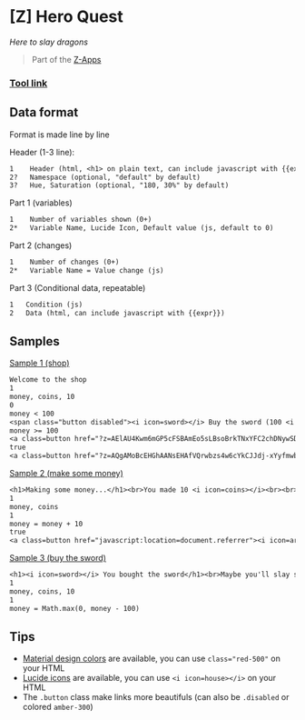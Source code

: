 # [Z] Hero Quest
*Here to slay dragons*

> Part of the [Z-Apps](https://github.com/clement-gouin/z-app)

### [Tool link](https://clement-gouin.github.io/z-hero-quest/)

## Data format

Format is made line by line

Header (1-3 line):
```txt
1    Header (html, <h1> on plain text, can include javascript with {{expr}})
2?   Namespace (optional, "default" by default)
3?   Hue, Saturation (optional, "180, 30%" by default)
```

Part 1 (variables)
```txt
1    Number of variables shown (0+)
2*   Variable Name, Lucide Icon, Default value (js, default to 0)
```

Part 2 (changes)
```txt
1    Number of changes (0+)
2*   Variable Name = Value change (js)
```

Part 3 (Conditional data, repeatable)
```txt
1   Condition (js)
2   Data (html, can include javascript with {{expr}})
```


## Samples

[Sample 1 (shop)](https://clement-gouin.github.io/z-hero-quest/?z=AgwQEhEhS4EEAWwktREgB4VFg3LBRQdsxORVigOUQUxagC7wOExTJcPyDcP3JcBDJCUlIIQi4R9lj1X9qWhUasikIAmeNcgixM8ilzaA9AIoRGhdlI2lGjPzBUpRlifRJQVvSK3ILhFsO-ChyljlImkxkLogbYEAGokL6n6McekbAEEhLYODmx0XuR-BEaMqZSOTh0C5O5ZIJimxd62oofGBUBK0k9BMVi9lLAG6McGjTAwwZI1DWwdJArpx8hD1HAYfcHWUOmjZAgplL6EWcdZIl4Gcn2Bb5ipBYYRYFRUXEhCsj2TLwRgT8MFoglwnpBxkiOFWjlvoROm91XahhkKXOqZIuB6gFQkjlA-j_oSqjzAHpwCpbOUKZfYRe4Q5SiMFeDWMKJAtBC1TiARcnhYbdTNE2oBCgCaOiAGqEK4ERVC0D5izYbOGIofsmOBDqDFwasj_MWqkGDVwg9lfQlh0XaGIYT9Si4Pai6ROqmKoMUjiRGkGJBCyHeAPgQJ2BRpiUiKJJ8SYIaWKiHLUBzB-zXezTuJWOwWWxCmxEG5GW7MWnANqyIufNqZsYoI6GXkPN6GA04wZtvMWG0sOjMo4u-JizA8cMt_MJ1bcCISiAhDNH1HOYiidBMFMiKdcGCrJNp31ZG0Ig9nzKgdRAc6BC0ov8nGpQ9oOWUDA2lSexKaBAqHWKBC_hAPqdJAg5yTE1I1zFQcjzgaGATuAFFoOIcm9TRGAs6yvOdsGTnmVCA6mIRFqs2xGDY-DUGKXGz7GyZuBMoIXwRzYg7ZQdaOlQ0QaUjsDApAgt1I7MHMMHr9skAQDAYMNGRHmIN6MUAHdaOAsCAGTnQFMmkS-DdAjWA4PuLLAcmn5AAA2QozYOFwUCGa20uQzmTRAO-M5BQEHBwdKmuxbm2aK2XEAQFCmAQYAmUTA8AA5AQFAsGA7cHKMcXGAwYMoaGmGdXZAEDAIYFAFAQcAghNAgxapBgFAUFgGBTUAEEAZ8CA-BQezAAE7QFeyUVZZlSCREkF-lxQ4pkMiNUMhdiHKBwVnZkeZIzcT5VAKAAe13vBPdiuLJEA8D1RPgx1dCAK3BwIjU06wrzDfAyVHCsCRYozEAxJT0VAGBgIA8CgBjIw0K1QAcY4x2KPPA8F5JbeMAE0YkaJANPNAeCgYHAFjHjAQBcAoqODCWASKXAEAitg9gxgNwUoO)

```txt
Welcome to the shop
1
money, coins, 10
0
money < 100
<span class="button disabled"><i icon=sword></i> Buy the sword (100 <i icon=coins></i>)</span>
money >= 100
<a class=button href="?z=AElAU4Kwm6mGP5cFSBAmEo5sLBsoBrkTNxYFC2chDNywSDASyBqaOCYQBAE2SEsuWYF5iGW8DACMBQ-liQuFmh45jg4pyCAgxMA5XIDAwBAsBArAkJ7AAGtAgEzIBinEpJymDCGq5JGoQl5Ywh-aKREXAY4AAzWICANCcdboJmIhCDeJdAM7BAHUwS1Qcu8dZLASuTV0dRbAQOA1Jdp1TAGCQWAI4qFF8IYfPbWTBQmZdBAxcgajAYdFQSTAWCa6BoMB4EI5OwZAvA7A2DMG0EAWCMfAjwCwD"><i icon=sword></i> Buy the sword (100 <i icon=coins></i>)</span>
true
<a class=button href="?z=AQgAMoBcEHGhAANsEHAfVQrwbzs4w6cYkCJJdj-xYyfmwbEy1CJ85YDekGBtgRcsajLA0yBAQgJx70NAgxKAICApCzfQQjYt0iDGkCDMgxGAEHNYAOV84gJtSVQ0oGA0y2SpQjUryMdM80WSJhoUBDKAIEA04JS3BADC0BN_xyMAwjB0RGZ95ZiWJN5JlNdiohP6LAKBEgGNAkJWItACFkCAeAADH5QcBA2aeDwSZz6JoWPDyJ5FgYjBQgGBw0YAAWgJAMhuCYpJAhTAGBATgTPAcJdAeC4JZ5oZKwWg9AnBEAMHYHwSg1ghgsAfAjwCwD"><i icon=arrow-big-right></i> Go make some money</a>
```

[Sample 2 (make some money)](https://clement-gouin.github.io/z-hero-quest/?z=AQgAMoBcEHGhAANsEHAfVQrwbzs4w6cYkCJJdj-xYyfmwbEy1CJ85YDekGBtgRcsajLA0yBAQgJx70NAgxKAICApCzfQQjYt0iDGkCDMgxGAEHNYAOV84gJtSVQ0oGA0y2SpQjUryMdM80WSJhoUBDKAIEA04JS3BADC0BN_xyMAwjB0RGZ95ZiWJN5JlNdiohP6LAKBEgGNAkJWItACFkCAeAADH5QcBA2aeDwSZz6JoWPDyJ5FgYjBQgGBw0YAAWgJAMhuCYpJAhTAGBATgTPAcJdAeC4JZ5oZKwWg9AnBEAMHYHwSg1ghgsAfAjwCwD)

```txt
<h1>Making some money...</h1><br>You made 10 <i icon=coins></i><br><br>{{Math.max(100 - money, 0)}} <i icon=coins></i> remaining before the sword !
1
money, coins
1
money = money + 10
true
<a class=button href="javascript:location=document.referrer"><i icon=arrow-left></i> Go Back</a>
```

[Sample 3 (buy the sword)](https://clement-gouin.github.io/z-hero-quest/?z=AElAU4Kwm6mGP5cFSBAmEo5sLBsoBrkTNxYFC2chDNywSDASyBqaOCYQBAE2SEsuWYF5iGW8DACMBQ-liQuFmh45jg4pyCAgxMA5XIDAwBAsBArAkJ7AAGtAgEzIBinEpJymDCGq5JGoQl5Ywh-aKREXAY4AAzWICANCcdboJmIhCDeJdAM7BAHUwS1Qcu8dZLASuTV0dRbAQOA1Jdp1TAGCQWAI4qFF8IYfPbWTBQmZdBAxcgajAYdFQSTAWCa6BoMB4EI5OwZAvA7A2DMG0EAWCMfAjwCwD)

```txt
<h1><i icon=sword></i> You bought the sword</h1><br>Maybe you'll slay some dragon next...<br><br><img src="https://images.unsplash.com/photo-1717568008314-ac8a706c382c?w=640" /><br>
1
money, coins, 10
1
money = Math.max(0, money - 100)
```

## Tips

* [Material design colors](https://materialui.co/colors/) are available, you can use `class="red-500"` on your HTML
* [Lucide icons](https://lucide.dev/icons) are available, you can use `<i icon=house></i>` on your HTML
* The `.button` class make links more beautifuls (can also be `.disabled` or colored `amber-300`)
